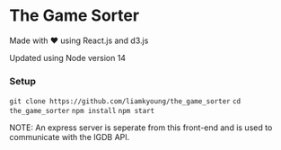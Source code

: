 # The Game Sorter

Made with ❤ using React.js and d3.js

Updated using Node version 14

### Setup

`git clone https://github.com/liamkyoung/the_game_sorter`
`cd the_game_sorter`
`npm install`
`npm start`

NOTE: An express server is seperate from this front-end and is used to communicate with the IGDB API.

